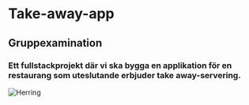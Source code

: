 # Take-away-app
## Gruppexamination

### Ett fullstackprojekt där vi ska bygga en applikation för en restaurang som uteslutande erbjuder take away-servering.

![Herring](/public/img/rundLogga.svg)
